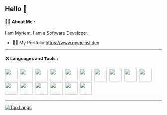 ## Hello 👋 

#### :woman_technologist: About Me :
I am Myriem.
I am a Software Developer.
- 🙋‍♂️ My Portfolio https://www.myriemsl.dev

<!-- 
🔭 - I’m currently working on MERN Stack Projects.
- 🙋‍♂️ My Portfolio https://myriemsl.dev
- :mailbox:How to contact me: contact@myriemsl.dev
-->


---

#### :hammer_and_wrench: Languages and Tools :

<div>
<img src="https://cdn.jsdelivr.net/gh/devicons/devicon/icons/javascript/javascript-original.svg" width="40" height="40"/>&nbsp;
<img src="https://cdn.jsdelivr.net/gh/devicons/devicon/icons/python/python-original.svg" width="40" height="40"/>&nbsp;
<img src="https://cdn.jsdelivr.net/gh/devicons/devicon/icons/kotlin/kotlin-original.svg" width="40" height="40"/>&nbsp;
<img src="https://cdn.jsdelivr.net/gh/devicons/devicon/icons/android/android-original.svg" width="40" height="40"/>&nbsp;
<img src="https://cdn.jsdelivr.net/gh/devicons/devicon/icons/nodejs/nodejs-original.svg" width="40" height="40"/>&nbsp;
<img src="https://cdn.jsdelivr.net/gh/devicons/devicon/icons/express/express-original.svg" width="40" height="40"/>&nbsp;
<img src="https://cdn.jsdelivr.net/gh/devicons/devicon/icons/mongodb/mongodb-original-wordmark.svg" width="40" height="40"/>&nbsp;
<img src="https://cdn.jsdelivr.net/gh/devicons/devicon/icons/mysql/mysql-original-wordmark.svg" width="40" height="40"/>&nbsp;
<img src="https://cdn.jsdelivr.net/gh/devicons/devicon/icons/html5/html5-original.svg" width="40" height="40"/>&nbsp;
<img src="https://cdn.jsdelivr.net/gh/devicons/devicon/icons/css3/css3-original.svg" width="40" height="40"/>&nbsp;
<img src="https://cdn.jsdelivr.net/gh/devicons/devicon/icons/bootstrap/bootstrap-original.svg" width="40" height="40"/>&nbsp;
<img src="https://cdn.jsdelivr.net/gh/devicons/devicon/icons/react/react-original-wordmark.svg" width="40" height="40"/>&nbsp;
<img src="https://cdn.jsdelivr.net/gh/devicons/devicon/icons/redux/redux-original.svg" width="40" height="40"/>&nbsp;
<img src="https://cdn.jsdelivr.net/gh/devicons/devicon/icons/git/git-original.svg" width="40" height="40"/>&nbsp;  
<img src="https://cdn.jsdelivr.net/gh/devicons/devicon/icons/googlecloud/googlecloud-original.svg" width="40" height="40"/>&nbsp;
<img src="https://cdn.jsdelivr.net/gh/devicons/devicon/icons/docker/docker-original.svg" width="40" height="40"/>&nbsp;
</div>

---
[![Top Langs](https://github-readme-stats.vercel.app/api/top-langs/?username=myriemsl&layout=compact&theme=vision-friendly-light)](https://github.com/anuraghazra/github-readme-stats)



